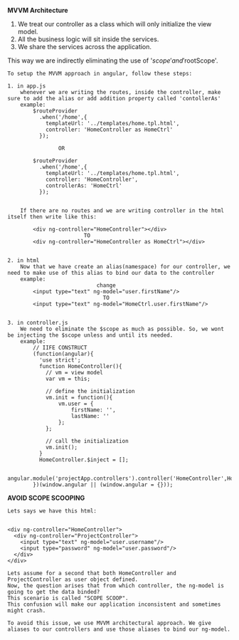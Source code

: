 **MVVM Architecture**

1. We treat our controller as a class which will only initialize the view model.
2. All the business logic will sit inside the services. 
3. We share the services across the application.

This way we are indirectly eliminating the use of '$scope' and '$rootScope'.

    To setup the MVVM approach in angular, follow these steps:
    
    1. in app.js
        whenever we are writing the routes, inside the controller, make sure to add the alias or add addition property called 'contollerAs'
        example:
            $routeProvider
              .when('/home',{
                templateUrl: '../templates/home.tpl.html',
                controller: 'HomeController as HomeCtrl'
              });
                    
                    OR
            
            $routeProvider
              .when('/home',{
                templateUrl: '../templates/home.tpl.html',
                controller: 'HomeController',
                controllerAs: 'HomeCtrl'
              });
              
                    
        If there are no routes and we are writing controller in the html itself then write like this:
            
            <div ng-controller="HomeController"></div>
                            TO
            <div ng-controller="HomeController as HomeCtrl"></div>
            
            
    2. in html
        Now that we have create an alias(namespace) for our controller, we need to make use of this alias to bind our data to the controller
        example:
                                change
            <input type="text" ng-model="user.firstName"/>                       
                                  TO
            <input type="text" ng-model="HomeCtrl.user.firstName"/>
            
            
    3. in controller.js
        We need to eliminate the $scope as much as possible. So, we wont be injecting the $scope unless and until its needed.
        example:
            // IIFE CONSTRUCT
            (function(angular){
              'use strict';
              function HomeController(){
                // vm = view model
                var vm = this;
                
                // define the initialization
                vm.init = function(){
                    vm.user = {
                        firstName: '',
                        lastName: ''
                    };
                };
                
                // call the initialization
                vm.init();
              }
              HomeController.$inject = [];
            
              angular.module('projectApp.controllers').controller('HomeController',HomeController);
            })(window.angular || (window.angular = {}));
            
            
            
            
**AVOID SCOPE SCOOPING**
    
    Lets says we have this html:
     

    <div ng-controller="HomeController">
      <div ng-controller="ProjectController">
        <input type="text" ng-model="user.username"/>
        <input type="password" ng-model="user.password"/>
      </div>
    </div>

    Lets assume for a second that both HomeController and ProjectController as user object defined.
    Now, the question arises that from which controller, the ng-model is going to get the data binded?
    This scenario is called "SCOPE SCOOP".
    This confusion will make our application inconsistent and sometimes might crash.
    
    To avoid this issue, we use MVVM architectural approach. We give aliases to our controllers and use those aliases to bind our ng-model.
    
    
